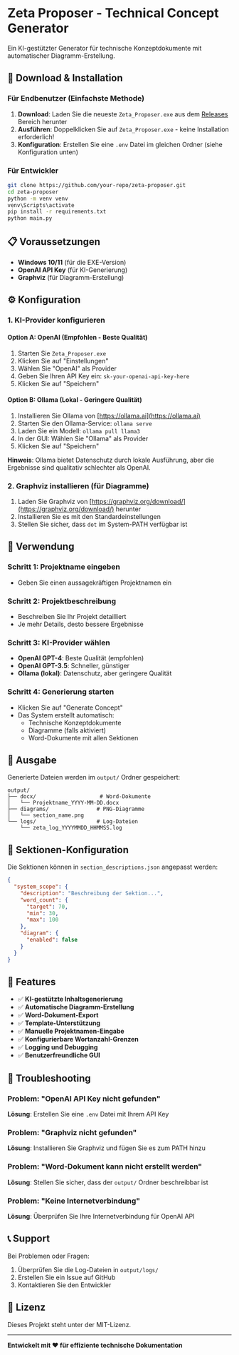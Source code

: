 # Zeta Proposer - Technical Concept Generator

Ein KI-gestützter Generator für technische Konzeptdokumente mit automatischer Diagramm-Erstellung.

## 🚀 Download & Installation

### Für Endbenutzer (Einfachste Methode)

1. **Download**: Laden Sie die neueste `Zeta_Proposer.exe` aus dem [Releases](https://github.com/your-repo/releases) Bereich herunter
2. **Ausführen**: Doppelklicken Sie auf `Zeta_Proposer.exe` - keine Installation erforderlich!
3. **Konfiguration**: Erstellen Sie eine `.env` Datei im gleichen Ordner (siehe Konfiguration unten)

### Für Entwickler

```bash
git clone https://github.com/your-repo/zeta-proposer.git
cd zeta-proposer
python -m venv venv
venv\Scripts\activate
pip install -r requirements.txt
python main.py
```

## 📋 Voraussetzungen

- **Windows 10/11** (für die EXE-Version)
- **OpenAI API Key** (für KI-Generierung)
- **Graphviz** (für Diagramm-Erstellung)

## ⚙️ Konfiguration

### 1. KI-Provider konfigurieren

#### Option A: OpenAI (Empfohlen - Beste Qualität)

1. Starten Sie `Zeta_Proposer.exe`
2. Klicken Sie auf "Einstellungen"
3. Wählen Sie "OpenAI" als Provider
4. Geben Sie Ihren API Key ein: `sk-your-openai-api-key-here`
5. Klicken Sie auf "Speichern"

#### Option B: Ollama (Lokal - Geringere Qualität)

1. Installieren Sie Ollama von [https://ollama.ai](https://ollama.ai)
2. Starten Sie den Ollama-Service: `ollama serve`
3. Laden Sie ein Modell: `ollama pull llama3`
4. In der GUI: Wählen Sie "Ollama" als Provider
5. Klicken Sie auf "Speichern"

**Hinweis**: Ollama bietet Datenschutz durch lokale Ausführung, aber die Ergebnisse sind qualitativ schlechter als OpenAI.

### 2. Graphviz installieren (für Diagramme)

1. Laden Sie Graphviz von [https://graphviz.org/download/](https://graphviz.org/download/) herunter
2. Installieren Sie es mit den Standardeinstellungen
3. Stellen Sie sicher, dass `dot` im System-PATH verfügbar ist

## 🎯 Verwendung

### Schritt 1: Projektname eingeben

- Geben Sie einen aussagekräftigen Projektnamen ein

### Schritt 2: Projektbeschreibung

- Beschreiben Sie Ihr Projekt detailliert
- Je mehr Details, desto bessere Ergebnisse

### Schritt 3: KI-Provider wählen

- **OpenAI GPT-4**: Beste Qualität (empfohlen)
- **OpenAI GPT-3.5**: Schneller, günstiger
- **Ollama (lokal)**: Datenschutz, aber geringere Qualität

### Schritt 4: Generierung starten

- Klicken Sie auf "Generate Concept"
- Das System erstellt automatisch:
  - Technische Konzeptdokumente
  - Diagramme (falls aktiviert)
  - Word-Dokumente mit allen Sektionen

## 📁 Ausgabe

Generierte Dateien werden im `output/` Ordner gespeichert:

```
output/
├── docx/                    # Word-Dokumente
│   └── Projektname_YYYY-MM-DD.docx
├── diagrams/               # PNG-Diagramme
│   └── section_name.png
└── logs/                   # Log-Dateien
    └── zeta_log_YYYYMMDD_HHMMSS.log
```

## 🔧 Sektionen-Konfiguration

Die Sektionen können in `section_descriptions.json` angepasst werden:

```json
{
  "system_scope": {
    "description": "Beschreibung der Sektion...",
    "word_count": {
      "target": 70,
      "min": 30,
      "max": 100
    },
    "diagram": {
      "enabled": false
    }
  }
}
```

## 🎨 Features

- ✅ **KI-gestützte Inhaltsgenerierung**
- ✅ **Automatische Diagramm-Erstellung**
- ✅ **Word-Dokument-Export**
- ✅ **Template-Unterstützung**
- ✅ **Manuelle Projektnamen-Eingabe**
- ✅ **Konfigurierbare Wortanzahl-Grenzen**
- ✅ **Logging und Debugging**
- ✅ **Benutzerfreundliche GUI**

## 🐛 Troubleshooting

### Problem: "OpenAI API Key nicht gefunden"

**Lösung**: Erstellen Sie eine `.env` Datei mit Ihrem API Key

### Problem: "Graphviz nicht gefunden"

**Lösung**: Installieren Sie Graphviz und fügen Sie es zum PATH hinzu

### Problem: "Word-Dokument kann nicht erstellt werden"

**Lösung**: Stellen Sie sicher, dass der `output/` Ordner beschreibbar ist

### Problem: "Keine Internetverbindung"

**Lösung**: Überprüfen Sie Ihre Internetverbindung für OpenAI API

## 📞 Support

Bei Problemen oder Fragen:

1. Überprüfen Sie die Log-Dateien in `output/logs/`
2. Erstellen Sie ein Issue auf GitHub
3. Kontaktieren Sie den Entwickler

## 📄 Lizenz

Dieses Projekt steht unter der MIT-Lizenz.

---

**Entwickelt mit ❤️ für effiziente technische Dokumentation**
